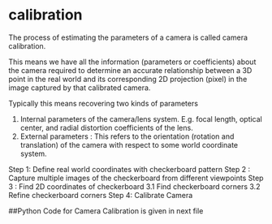 # calibration
The process of estimating the parameters of a camera is called camera calibration.

This means we have all the information (parameters or coefficients) about the camera required to determine an accurate relationship between a 3D point in the real world and its corresponding 2D projection (pixel) in the image captured by that calibrated camera.

Typically this means recovering two kinds of parameters

1. Internal parameters of the camera/lens system. E.g. focal length, optical center, and radial distortion coefficients of the lens.
2. External parameters : This refers to the orientation (rotation and translation) of the camera with respect to some world coordinate system.


Step 1: Define real world coordinates with checkerboard pattern
Step 2 : Capture multiple images of the checkerboard from different viewpoints
Step 3 : Find 2D coordinates of checkerboard
  3.1 Find checkerboard corners
  3.2 Refine checkerboard corners
Step 4: Calibrate Camera


##Python Code for Camera Calibration is given in next file
